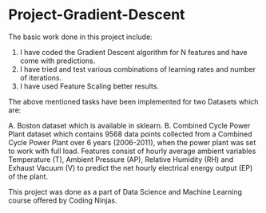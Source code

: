 # Project-Gradient-Descent

The basic work done in this project include:

1. I have coded the Gradient Descent algorithm for N features and have come with predictions.
2. I have tried and test various combinations of learning rates and number of iterations.
3. I have used Feature Scaling better results. 

The above mentioned tasks have been implemented for two Datasets which are:

A. Boston dataset which is available in sklearn.
B. Combined Cycle Power Plant dataset which contains 9568 data points collected from a Combined Cycle Power Plant over 6 years (2006-2011), when the power plant was set to work with full load. Features consist of hourly average ambient variables Temperature (T), Ambient Pressure (AP), Relative Humidity (RH) and Exhaust Vacuum (V) to predict the net hourly electrical energy output (EP) of the plant.

This project was done as a part of Data Science and Machine Learning course offered by Coding Ninjas.
